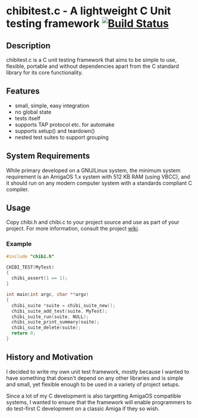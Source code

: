 # chibitest.c - A lightweight C Unit testing framework [![Build Status](https://travis-ci.org/weiju/chibi_test.svg)](https://travis-ci.org/weiju/chibi_test)

## Description

chibitest.c is a C unit testing framework that aims to be simple
to use, flexible, portable and without dependencies apart from the C standard
library for its core functionality.

## Features

  * small, simple, easy integration
  * no global state
  * tests itself
  * supports TAP protocol etc. for automake
  * supports setup() and teardown()
  * nested test suites to support grouping

## System Requirements

While primary developed on a GNU/Linux system, the minimum system requirement is
an AmigaOS 1.x system with 512 KB RAM (using VBCC), and it should run on
any modern computer system with a standards compliant C compiler.

## Usage

Copy chibi.h and chibi.c to your project source and use as part of
your project. For more information, consult the project [wiki](https://github.com/weiju/chibi_test/wiki).

### Example

```C
#include "chibi.h"

CHIBI_TEST(MyTest)
{
  chibi_assert(1 == 1);
}

int main(int argc, char **argv)
{
  chibi_suite *suite = chibi_suite_new();
  chibi_suite_add_test(suite, MyTest);
  chibi_suite_run(suite, NULL);
  chibi_suite_print_summary(suite);
  chibi_suite_delete(suite);
  return 0;
}
```

## History and Motivation

I decided to write my own unit test framework, mostly because I wanted
to have something that doesn't depend on any other libraries and is
simple and small, yet flexible enough to be used in a variety of project
setups.

Since a lot of my C development is also targetting AmigaOS compatible systems,
I wanted to ensure that the framework will enable programmers to do
test-first C development on a classic Amiga if they so wish.

